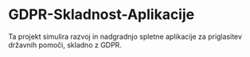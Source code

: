 # GDPR-Skladnost-Aplikacije
Ta projekt simulira razvoj in nadgradnjo spletne aplikacije za priglasitev državnih pomoči, skladno z GDPR.


